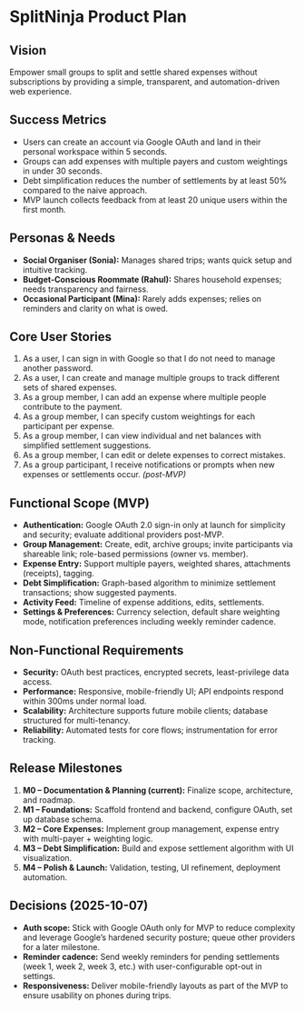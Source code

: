 # SplitNinja Product Plan

## Vision
Empower small groups to split and settle shared expenses without subscriptions by providing a simple, transparent, and automation-driven web experience.

## Success Metrics
- Users can create an account via Google OAuth and land in their personal workspace within 5 seconds.
- Groups can add expenses with multiple payers and custom weightings in under 30 seconds.
- Debt simplification reduces the number of settlements by at least 50% compared to the naive approach.
- MVP launch collects feedback from at least 20 unique users within the first month.

## Personas & Needs
- **Social Organiser (Sonia):** Manages shared trips; wants quick setup and intuitive tracking.
- **Budget-Conscious Roommate (Rahul):** Shares household expenses; needs transparency and fairness.
- **Occasional Participant (Mina):** Rarely adds expenses; relies on reminders and clarity on what is owed.

## Core User Stories
1. As a user, I can sign in with Google so that I do not need to manage another password.
2. As a user, I can create and manage multiple groups to track different sets of shared expenses.
3. As a group member, I can add an expense where multiple people contribute to the payment.
4. As a group member, I can specify custom weightings for each participant per expense.
5. As a group member, I can view individual and net balances with simplified settlement suggestions.
6. As a group member, I can edit or delete expenses to correct mistakes.
7. As a group participant, I receive notifications or prompts when new expenses or settlements occur. *(post-MVP)*

## Functional Scope (MVP)
- **Authentication:** Google OAuth 2.0 sign-in only at launch for simplicity and security; evaluate additional providers post-MVP.
- **Group Management:** Create, edit, archive groups; invite participants via shareable link; role-based permissions (owner vs. member).
- **Expense Entry:** Support multiple payers, weighted shares, attachments (receipts), tagging.
- **Debt Simplification:** Graph-based algorithm to minimize settlement transactions; show suggested payments.
- **Activity Feed:** Timeline of expense additions, edits, settlements.
- **Settings & Preferences:** Currency selection, default share weighting mode, notification preferences including weekly reminder cadence.

## Non-Functional Requirements
- **Security:** OAuth best practices, encrypted secrets, least-privilege data access.
- **Performance:** Responsive, mobile-friendly UI; API endpoints respond within 300ms under normal load.
- **Scalability:** Architecture supports future mobile clients; database structured for multi-tenancy.
- **Reliability:** Automated tests for core flows; instrumentation for error tracking.

## Release Milestones
1. **M0 – Documentation & Planning (current):** Finalize scope, architecture, and roadmap.
2. **M1 – Foundations:** Scaffold frontend and backend, configure OAuth, set up database schema.
3. **M2 – Core Expenses:** Implement group management, expense entry with multi-payer + weighting logic.
4. **M3 – Debt Simplification:** Build and expose settlement algorithm with UI visualization.
5. **M4 – Polish & Launch:** Validation, testing, UI refinement, deployment automation.

## Decisions (2025-10-07)
- **Auth scope:** Stick with Google OAuth only for MVP to reduce complexity and leverage Google’s hardened security posture; queue other providers for a later milestone.
- **Reminder cadence:** Send weekly reminders for pending settlements (week 1, week 2, week 3, etc.) with user-configurable opt-out in settings.
- **Responsiveness:** Deliver mobile-friendly layouts as part of the MVP to ensure usability on phones during trips.
